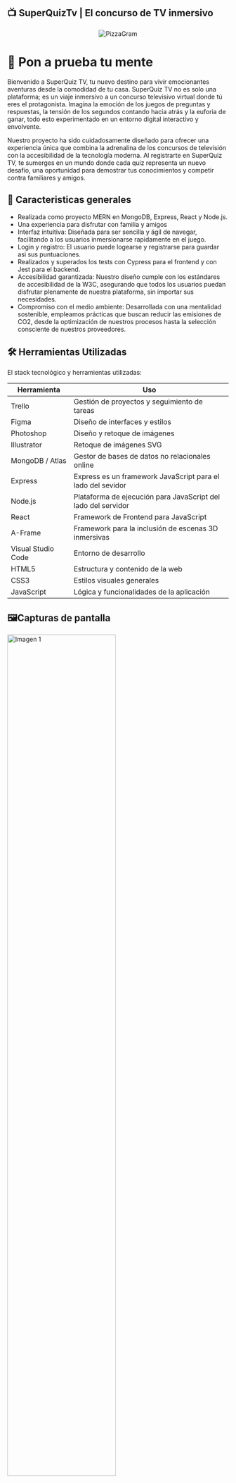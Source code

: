 ## 📺  SuperQuizTv | El concurso de TV inmersivo

<p align="center">
  <img src="https://imgur.com/8HWImeI.png" alt="PizzaGram"/>
</p>



# 🧠  Pon a prueba tu mente

Bienvenido a SuperQuiz TV, tu nuevo destino para vivir emocionantes aventuras desde la comodidad de tu casa. SuperQuiz TV no es solo una plataforma; es un viaje inmersivo a un concurso televisivo virtual donde tú eres el protagonista. Imagina la emoción de los juegos de preguntas y respuestas, la tensión de los segundos contando hacia atrás y la euforia de ganar, todo esto experimentado en un entorno digital interactivo y envolvente.

Nuestro proyecto ha sido cuidadosamente diseñado para ofrecer una experiencia única que combina la adrenalina de los concursos de televisión con la accesibilidad de la tecnología moderna. Al registrarte en SuperQuiz TV, te sumerges en un mundo donde cada quiz representa un nuevo desafío, una oportunidad para demostrar tus conocimientos y competir contra familiares y amigos.

## 🧭 Caracteristicas generales

- Realizada como proyecto MERN en MongoDB, Express, React y Node.js.
- Una experiencia para disfrutar con familia y amigos
- Interfaz intuitiva: Diseñada para ser sencilla y ágil de navegar, facilitando a los usuarios inmersionarse rapidamente en el juego.
- Login y registro: El usuario puede logearse y registrarse para guardar asi sus puntuaciones.
- Realizados y superados los tests con Cypress para el frontend y con Jest para el backend.
- Accesibilidad garantizada: Nuestro diseño cumple con los estándares de accesibilidad de la W3C, asegurando que todos los usuarios puedan disfrutar plenamente de nuestra plataforma, sin importar sus necesidades.
- Compromiso con el medio ambiente: Desarrollada con una mentalidad sostenible, empleamos prácticas que buscan reducir las emisiones de CO2, desde la optimización de nuestros procesos hasta la selección consciente de nuestros proveedores.


## 🛠️ Herramientas Utilizadas
El stack tecnológico y herramientas utilizadas:

| Herramienta       | Uso                                       |
|-------------------|-------------------------------------------|
| Trello            | Gestión de proyectos y seguimiento de tareas |
| Figma             | Diseño de interfaces y estilos             |
| Photoshop         | Diseño y retoque de imágenes               |
| Illustrator       | Retoque de imágenes SVG                    |
| MongoDB / Atlas   | Gestor de bases de datos no relacionales online |
| Express | Express es un framework JavaScript para el lado del sevidor |
| Node.js           | Plataforma de ejecución para JavaScript del lado del servidor |
| React             | Framework de Frontend para JavaScript |
|A-Frame | Framework para la inclusión de escenas 3D inmersivas |
| Visual Studio Code| Entorno de desarrollo                      |
| HTML5             | Estructura y contenido de la web           |
| CSS3              | Estilos visuales generales                 |
| JavaScript        | Lógica y funcionalidades de la aplicación  |

## 🖼️Capturas de pantalla



<img src="https://imgur.com/cSIezAJ.png" style="width: 70%;" alt="Imagen 1">
<img src="https://imgur.com/PZapunG.png" style="width: 70%;" alt="Imagen 2">
<img src="https://imgur.com/eSjqtX9.png" style="width: 70%;" alt="Imagen 3">


Proyecto: [https://github.com/JREdesign/SuperQuizTV](https://github.com/JREdesign/SuperQuizTV/)


![Static Badge](https://img.shields.io/badge/Version_SuperQuizTV-1.0-green) ![Static Badge](https://img.shields.io/badge/Version%20API-3.0-blue)



[![GitHub Streak](https://streak-stats.demolab.com?user=JREdesign&theme=material&locale=es&date_format=j%20M%5B%20Y%5D)](https://git.io/streak-stats)

Creado por: 
- https://github.com/Aarab-Mohamed
- https://github.com/EzequielPalma
- https://github.com/metaanita
- https://github.com/Panickus
- https://github.com/sergiolalu
- https://github.com/JREdesign
